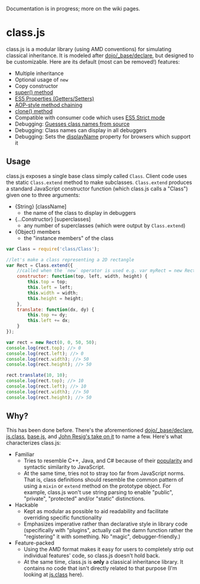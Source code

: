 Documentation is in progress; more on the wiki pages.

class.js
========

class.js is a modular library (using AMD conventions) for simulating classical
inheritance. It is modeled after
[dojo/_base/declare](http://dojotoolkit.org/reference-guide/1.8/dojo/_base/declare.html#dojo-base-declare),
but designed to be customizable. Here are its default (most can be removed!) features:

* Multiple inheritance
* Optional usage of `new`
* Copy constructor
* [super() method](https://github.com/zship/class.js/wiki/Plugins%3A-super)
* [ES5 Properties (Getters/Setters)](https://github.com/zship/class.js/wiki/Plugins%3A-props)
* [AOP-style method chaining](https://github.com/zship/class.js/wiki/Plugins%3A-chain)
* [clone() method](https://github.com/zship/class.js/wiki/Plugins%3A-clone)
* Compatible with consumer code which uses [ES5 Strict
  mode](https://developer.mozilla.org/en-US/docs/JavaScript/Reference/Functions_and_function_scope/Strict_mode)
* Debugging: [Guesses class names from source](https://github.com/zship/class.js/wiki/Plugins%3A-guessName)
* Debugging: Class names can display in all debuggers
* Debugging: Sets the [displayName](http://www.alertdebugging.com/2009/04/29/building-a-better-javascript-profiler-with-webkit/) property for browsers which support it


Usage
-----

class.js exposes a single base class simply called `Class`. Client code uses
the static `Class.extend` method to make subclasses. `Class.extend` produces a
standard JavaScript constructor function (which class.js calls a "Class") given
one to three arguments:

* {String} [className]
  * the name of the class to display in debuggers
* {...Constructor} [superclasses]
  * any number of superclasses (which were output by `Class.extend`)
* {Object} members
  * the "instance members" of the class

```js
var Class = require('class/Class');

//let's make a class representing a 2D rectangle
var Rect = Class.extend({
	//called when the `new` operator is used e.g. var myRect = new Rect(...)
	constructor: function(top, left, width, height) {
		this.top = top;
		this.left = left;
		this.width = width;
		this.height = height;
	},
	translate: function(dx, dy) {
		this.top += dy;
		this.left += dx;
	}
});

var rect = new Rect(0, 0, 50, 50);
console.log(rect.top); //> 0
console.log(rect.left); //> 0
console.log(rect.width); //> 50
console.log(rect.height); //> 50

rect.translate(10, 10);
console.log(rect.top); //> 10
console.log(rect.left); //> 10
console.log(rect.width); //> 50
console.log(rect.height); //> 50
```


Why?
----

This has been done before. There's the aforementioned
[dojo/_base/declare](http://dojotoolkit.org/reference-guide/1.8/dojo/_base/declare.html#dojo-base-declare),
[js.class](http://jsclass.jcoglan.com/),
[base.js](http://dean.edwards.name/weblog/2006/03/base/), and [John Resig's
take on it](http://ejohn.org/blog/simple-javascript-inheritance/) to name a
few. Here's what characterizes class.js:

* Familiar
    * Tries to resemble C++, Java, and C# because of their
      [popularity](http://www.tiobe.com/index.php/content/paperinfo/tpci/index.html)
      and syntactic similarity to JavaScript.
    * At the same time, tries not to stray too far from JavaScript norms. That
      is, class definitions should resemble the common pattern of using a
      `mixin` or `extend` method on the prototype object. For example, class.js
      won't use string parsing to enable "public", "private", "protected"
      and/or "static" distinctions.
* Hackable
    * Kept as modular as possible to aid readability and facilitate overriding
      specific functionality
    * Emphasizes imperative rather than declarative style in library code
      (specifically with "plugins", actually call the damn function rather the
      "registering" it with something. No "magic", debugger-friendly.)
* Feature-packed
    * Using the AMD format makes it easy for users to completely strip out
      individual features' code, so class.js doesn't hold back.
    * At the same time, class.js is **only** a classical inheritance library.
      It contains no code that isn't directly related to that purpose (I'm
      looking at [js.class](http://jsclass.jcoglan.com/) here).
